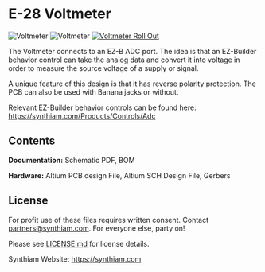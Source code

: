 # E-28 Voltmeter

![Voltmeter](https://live.staticflickr.com/65535/40778036913_7c16bc9b4b_k.jpg)
![Voltmeter](https://live.staticflickr.com/65535/32801180867_2c5fd2110c_k.jpg)
[![Voltmeter Roll Out](https://live.staticflickr.com/65535/48579052752_9f6e5f8a94_h.jpg)](https://youtu.be/czC40y7L5Ys)

The Voltmeter connects to an EZ-B ADC port. The idea is that an EZ-Builder behavior control can take the analog data and convert it into voltage in order to measure the source voltage of a supply or signal. 

A unique feature of this design is that it has reverse polarity protection. The PCB can also be used with Banana jacks or without.

Relevant EZ-Builder behavior controls can be found here: https://synthiam.com/Products/Controls/Adc

## Contents

**Documentation:** Schematic PDF, BOM

**Hardware:** Altium PCB design File, Altium SCH Design File, Gerbers

## License

For profit use of these files requires written consent. Contact partners@synthiam.com. For everyone else, party on!

Please see [LICENSE.md](https://github.com/synthiam/E-28_Voltmeter/blob/master/LICENSE.md) for license details.

Synthiam Website: https://synthiam.com
